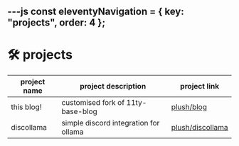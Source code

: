 ---js
const eleventyNavigation = {
	key: "projects",
	order: 4
};
---
# 🛠️ projects

<table id="projects-table">
	<thead>
		<tr>
			<th>project name</th>
			<th>project description</th>
			<th>project link</th>
		</tr>
	</thead>
	<tbody>
		<tr>
			<td>this blog!</td>
			<td>customised fork of 11ty-base-blog</td>
			<td><a href="https://git.codeandcocoa.dev/plush/blog">plush/blog</a></td>
		</tr>
		<tr>
			<td>discollama</td>
			<td>simple discord integration for ollama</td>
			<td><a href="https://git.codeandcocoa.dev/plush/discollama">plush/discollama</a></td>
		</tr>
	</tbody>
</table>
